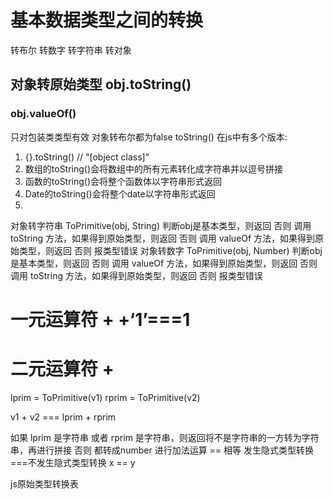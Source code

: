 # 基本数据类型之间的转换
转布尔
转数字
转字符串
转对象
## 对象转原始类型 obj.toString() 
   ### obj.valueOf()
   只对包装类类型有效
  对象转布尔都为false
toString() 在js中有多个版本:

 1. {}.toString() // "[object class]"
 2. 数组的toString()会将数组中的所有元素转化成字符串并以逗号拼接
 3. 函数的toString()会将整个函数体以字符串形式返回
 4. Date的toString()会将整个date以字符串形式返回
 5. 
 对象转字符串 ToPrimitive(obj, String)
   判断obj是基本类型，则返回
  否则 调用 toString 方法，如果得到原始类型，则返回
  否则 调用 valueOf 方法，如果得到原始类型，则返回
  否则 报类型错误
对象转数字 ToPrimitive(obj, Number)
判断obj是基本类型，则返回
否则 调用 valueOf 方法，如果得到原始类型，则返回
否则 调用 toString 方法，如果得到原始类型，则返回
否则 报类型错误
# 一元运算符 +   +‘1’===1
# 二元运算符 +
lprim = ToPrimitive(v1) rprim = ToPrimitive(v2)

v1 + v2 === lprim + rprim

如果 lprim 是字符串 或者 rprim 是字符串，则返回将不是字符串的一方转为字符串，再进行拼接
否则 都转成number 进行加法运算
== 相等  发生隐式类型转换    ===不发生隐式类型转换
x == y


js原始类型转换表